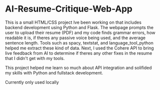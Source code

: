 # AI-Resume-Critique-Web-App

This is a small HTML/CSS project Ive been working on that includes backend development using Python and Flask. The webpage prompts the user to upload their resume (PDF) and my code finds grammar errors, how readable it is, if theres any passive voice being used, and the average sentence length. Tools such as spacy, textstat, and language_tool_python helped me extract these kind of data. Next, I used the Cohere API to bring live feedback from AI to determine if theres any other fixes in the resume that I didn't get with my tools. 

This project helped me learn so much about API integration and solifided my skills with Python and fullstack development.

Currently only used locally

